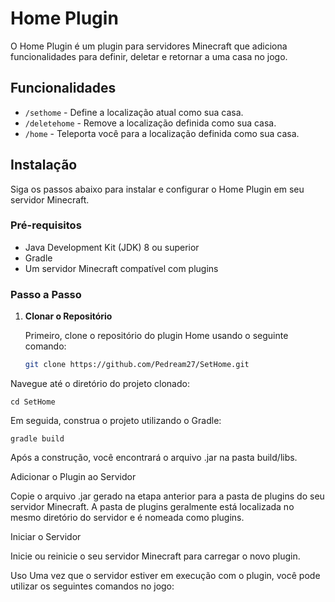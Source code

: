 # Home Plugin

O Home Plugin é um plugin para servidores Minecraft que adiciona funcionalidades para definir, deletar e retornar a uma casa no jogo. 

## Funcionalidades

- `/sethome` - Define a localização atual como sua casa.
- `/deletehome` - Remove a localização definida como sua casa.
- `/home` - Teleporta você para a localização definida como sua casa.

## Instalação

Siga os passos abaixo para instalar e configurar o Home Plugin em seu servidor Minecraft.

### Pré-requisitos

- Java Development Kit (JDK) 8 ou superior
- Gradle
- Um servidor Minecraft compatível com plugins

### Passo a Passo

1. **Clonar o Repositório**

   Primeiro, clone o repositório do plugin Home usando o seguinte comando:
   ```sh
   git clone https://github.com/Pedream27/SetHome.git
   
Navegue até o diretório do projeto clonado:

```
cd SetHome
````

Em seguida, construa o projeto utilizando o Gradle:
```
gradle build
```
Após a construção, você encontrará o arquivo .jar na pasta build/libs.

Adicionar o Plugin ao Servidor

Copie o arquivo .jar gerado na etapa anterior para a pasta de plugins do seu servidor Minecraft. A pasta de plugins geralmente está localizada no mesmo diretório do servidor e é nomeada como plugins.

Iniciar o Servidor

Inicie ou reinicie o seu servidor Minecraft para carregar o novo plugin.

Uso
Uma vez que o servidor estiver em execução com o plugin, você pode utilizar os seguintes comandos no jogo:

